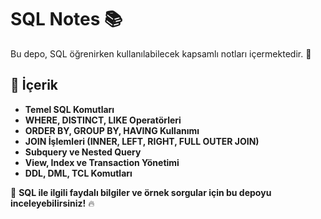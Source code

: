# SQL Notes 📚

Bu depo, SQL öğrenirken kullanılabilecek kapsamlı notları içermektedir. 📌

## 🚀 İçerik

- **Temel SQL Komutları**
- **WHERE, DISTINCT, LIKE Operatörleri**
- **ORDER BY, GROUP BY, HAVING Kullanımı**
- **JOIN İşlemleri (INNER, LEFT, RIGHT, FULL OUTER JOIN)**
- **Subquery ve Nested Query**
- **View, Index ve Transaction Yönetimi**
- **DDL, DML, TCL Komutları**

📜 **SQL ile ilgili faydalı bilgiler ve örnek sorgular için bu depoyu inceleyebilirsiniz!** 🔥


